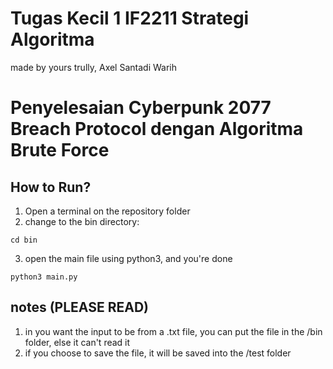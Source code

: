 # Tugas Kecil 1 IF2211 Strategi Algoritma
made by yours trully, Axel Santadi Warih

# Penyelesaian Cyberpunk 2077 Breach Protocol dengan Algoritma Brute Force

## How to Run?
1. Open a terminal on the repository folder
2. change to the bin directory:
```
cd bin
```
3. open the main file using python3, and you're done
```
python3 main.py
```

## notes (PLEASE READ)
1. in you want the input to be from a .txt file, you can put the file in the /bin folder, else it can't read it
2. if you choose to save the file, it will be saved into the /test folder
